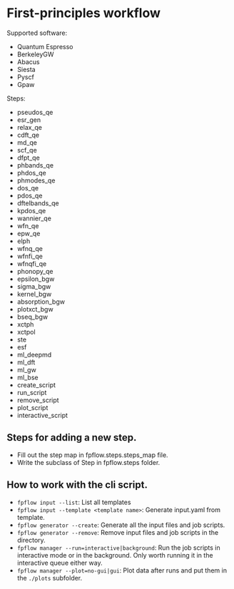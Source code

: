 # First-principles workflow

Supported software:
- Quantum Espresso
- BerkeleyGW
- Abacus
- Siesta
- Pyscf
- Gpaw

Steps:
- pseudos_qe
- esr_gen
- relax_qe
- cdft_qe
- md_qe
- scf_qe
- dfpt_qe
- phbands_qe
- phdos_qe
- phmodes_qe
- dos_qe
- pdos_qe
- dftelbands_qe
- kpdos_qe
- wannier_qe
- wfn_qe
- epw_qe
- elph
- wfnq_qe
- wfnfi_qe
- wfnqfi_qe
- phonopy_qe
- epsilon_bgw
- sigma_bgw
- kernel_bgw
- absorption_bgw
- plotxct_bgw
- bseq_bgw
- xctph
- xctpol
- ste
- esf
- ml_deepmd
- ml_dft
- ml_gw
- ml_bse
- create_script
- run_script
- remove_script
- plot_script
- interactive_script

## Steps for adding a new step.
- Fill out the step map in fpflow.steps.steps_map file. 
- Write the subclass of Step in fpflow.steps folder.

## How to work with the cli script. 
- `fpflow input --list`: List all templates
- `fpflow input --template <template name>`: Generate input.yaml from template. 
- `fpflow generator --create`: Generate all the input files and job scripts.
- `fpflow generator --remove`: Remove input files and job scripts in the directory.
- `fpflow manager --run=interactive|background`: Run the job scripts in interactive mode or in the background. 
Only worth running it in the interactive queue either way.
- `fpflow manager --plot=no-gui|gui`: Plot data after runs and put them in the `./plots` subfolder. 